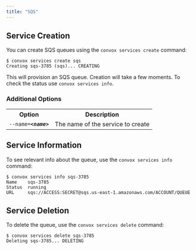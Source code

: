 ```yaml
---
title: "SQS"
---
```

## Service Creation

You can create SQS queues using the `convox services create` command:

    $ convox services create sqs
    Creating sqs-3785 (sqs)... CREATING

This will provision an SQS queue. Creation will take a few moments. To check the status use `convox services info`.

### Additional Options

<table>
  <tr><th>Option</th><th>Description</th></tr>
  <tr><td><code>--name=<b><i>&lt;name&gt;</i></b></code></td><td>The name of the service to create</td></tr>
</table>

## Service Information

To see relevant info about the queue, use the `convox services info` command:

    $ convox services info sqs-3785
    Name    sqs-3785
    Status  running
    URL     sqs://ACCESS:SECRET@sqs.us-east-1.amazonaws.com/ACCOUNT/QUEUE

## Service Deletion

To delete the queue, use the `convox services delete` command:

    $ convox services delete sqs-3785
    Deleting sqs-3785... DELETING
